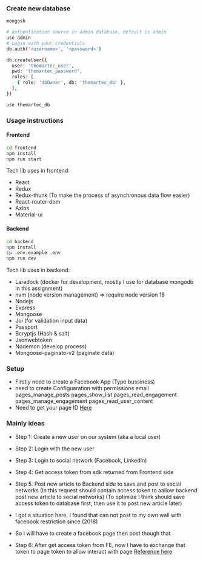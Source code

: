 ### Create new database

```bash
mongosh

# authentication source in admin database, default is admin
use admin
# Login with your credentials
db.auth('<username>', '<password>')

db.createUser({
  user: 'themartec_user',
  pwd: 'themartec_password',
  roles: [
    { role: 'dbOwner', db: 'themartec_db' },
  ],
})

use themartec_db
```

### Usage instructions

#### Frontend

```bash
cd frontend 
npm install
npm run start
```

Tech lib uses in frontend:

- React
- Redux
- Redux-thunk (To make the process of asynchronous data flow easier)
- React-router-dom
- Axios
- Material-ui

#### Backend

```bash
cd backend
npm install
cp .env.example .env
npm run dev
```

Tech lib uses in backend:

- Laradock (docker for development, mostly I use for database mongodb in this assignment)
- nvm (node version management) => require node version 18
- Nodejs
- Express
- Mongoose
- Joi (for validation input data)
- Passport
- Bcryptjs (Hash & salt)
- Jsonwebtoken
- Nodemon (develop process)
- Mongoose-paginate-v2 (paginate data)

### Setup

- Firstly need to create a Facebook App (Type bussiness)
- need to create Configuaration with permissions
  email
  pages_manage_posts
  pages_show_list
  pages_read_engagement
  pages_manage_engagement
  pages_read_user_content
- Need to get your page ID [Here](https://www.facebook.com/help/android-app/1503421039731588)

### Mainly ideas

- Step 1: Create a new user on our system (aka a local user)
- Step 2: Login with the new user
- Step 3: Login to social network (Facebook, LinkedIn)
- Step 4: Get access token from sdk returned from Frontend side

- Step 5: Post new article to Backend side to save and post to social networks
(In this request should contain access token to aallow backend post new article to social networks)
(To optimize I think should save access token to database first, then use it to post new article later)

- I got a situation here, I found that can not post to my own wall with facebook restriction since (2018)
- So I will have to create a facebook page then post though that

- Step 6: After get access token from FE, now I have to exchange that token to page token to allow interact with page [Reference here](https://developers.facebook.com/docs/pages/access-tokens/)
